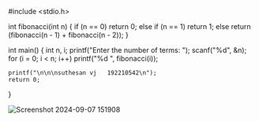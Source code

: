 #include <stdio.h>

int fibonacci(int n) {
    if (n == 0)
        return 0;
    else if (n == 1)
        return 1;
    else
        return (fibonacci(n - 1) + fibonacci(n - 2));
}

int main() {
    int n, i;
    printf("Enter the number of terms: ");
    scanf("%d", &n);
    for (i = 0; i < n; i++)
        printf("%d ", fibonacci(i));

    printf("\n\n\nsuthesan vj   192210542\n");
    return 0;
}

![Screenshot 2024-09-07 151908](https://github.com/user-attachments/assets/b246953d-6e19-49d1-bb9f-6649a12cf211)
